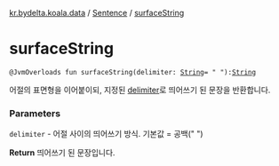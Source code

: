 [kr.bydelta.koala.data](../index.md) / [Sentence](index.md) / [surfaceString](./surface-string.md)

# surfaceString

`@JvmOverloads fun surfaceString(delimiter: `[`String`](https://kotlinlang.org/api/latest/jvm/stdlib/kotlin/-string/index.html)` = " "): `[`String`](https://kotlinlang.org/api/latest/jvm/stdlib/kotlin/-string/index.html)

어절의 표면형을 이어붙이되, 지정된 [delimiter](surface-string.md#kr.bydelta.koala.data.Sentence$surfaceString(kotlin.String)/delimiter)로 띄어쓰기 된 문장을 반환합니다.

### Parameters

`delimiter` - 어절 사이의 띄어쓰기 방식. 기본값 = 공백(" ")

**Return**
띄어쓰기 된 문장입니다.

